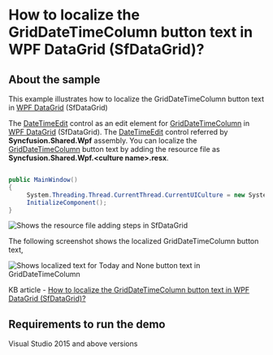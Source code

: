 # How to localize the GridDateTimeColumn button text in WPF DataGrid (SfDataGrid)?

## About the sample
This example illustrates how to localize the GridDateTimeColumn button text in [WPF DataGrid](https://www.syncfusion.com/wpf-ui-controls/datagrid) (SfDataGrid)

The [DateTimeEdit](https://help.syncfusion.com/cr/wpf/Syncfusion.Shared.Wpf~Syncfusion.Windows.Shared.DateTimeEdit.html) control as an edit element for [GridDateTimeColumn](https://help.syncfusion.com/cr/cref_files/wpf/Syncfusion.SfGrid.WPF~Syncfusion.UI.Xaml.Grid.GridDateTimeColumn.html) in [WPF DataGrid](https://www.syncfusion.com/wpf-ui-controls/datagrid) (SfDataGrid). The [DateTimeEdit](https://help.syncfusion.com/cr/wpf/Syncfusion.Shared.Wpf~Syncfusion.Windows.Shared.DateTimeEdit.html) control referred by **Syncfusion.Shared.Wpf** assembly. You can localize the [GridDateTimeColumn](https://help.syncfusion.com/cr/cref_files/wpf/Syncfusion.SfGrid.WPF~Syncfusion.UI.Xaml.Grid.GridDateTimeColumn.html) button text by adding the resource file as **Syncfusion.Shared.Wpf.\<culture name>.resx**.  

```C#

public MainWindow()
{
     System.Threading.Thread.CurrentThread.CurrentUICulture = new System.Globalization.CultureInfo("de");
     InitializeComponent();
}

```

![Shows the resource file adding steps in SfDataGrid](AddingResourceFile.gif)

The following screenshot shows the localized GridDateTimeColumn button text,

![Shows localized text for Today and None button text in GridDateTimeColumn](Localized.png)

KB article - [How to localize the GridDateTimeColumn button text in WPF DataGrid (SfDataGrid)?](https://www.syncfusion.com/kb/11879/how-to-localize-the-griddatetimecolumn-button-text-in-wpf-datagrid-sfdatagrid)

## Requirements to run the demo
Visual Studio 2015 and above versions


